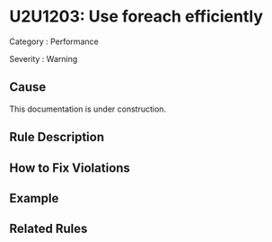 # U2U1203: Use foreach efficiently

Category : Performance

Severity : Warning

## Cause

This documentation is under construction.

## Rule Description



## How to Fix Violations



## Example



## Related Rules
